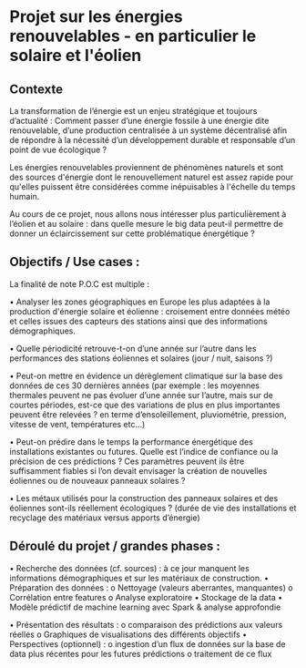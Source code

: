 # Projet sur les énergies renouvelables - en particulier le solaire et l'éolien

## Contexte

La transformation de l’énergie est un enjeu stratégique et toujours d’actualité : Comment passer d’une énergie fossile à une énergie dite renouvelable, d’une production centralisée à un système décentralisé afin de répondre à la nécessité d’un développement durable et responsable d’un point de vue écologique ? 

Les énergies renouvelables proviennent de phénomènes naturels et sont des sources d'énergie dont le renouvellement naturel est assez rapide pour qu'elles puissent être considérées comme inépuisables à l'échelle du temps humain.

Au cours de ce projet, nous allons nous intéresser plus particulièrement à l’éolien et au solaire : dans quelle mesure le big data peut-il permettre de donner un éclaircissement sur cette problématique énergétique ?


## Objectifs / Use cases :

La finalité de note P.O.C est multiple :

•	Analyser les zones géographiques en Europe les plus adaptées à la production d'énergie solaire et éolienne : croisement entre données météo et celles issues des capteurs des stations ainsi que des informations démographiques.

•	Quelle périodicité retrouve-t-on d’une année sur l’autre dans les performances des stations éoliennes et solaires (jour / nuit, saisons ?)

•	Peut-on mettre en évidence un dérèglement climatique sur la base des données de ces 30 dernières années (par exemple : les moyennes thermales peuvent ne pas évoluer d’une année sur l’autre, mais sur de courtes périodes, est-ce que des variations de plus en plus importantes peuvent être relevées ? en terme d’ensoleillement, pluviométrie, pression, vitesse de vent, températures etc…)

•	Peut-on prédire dans le temps la performance énergétique des installations existantes ou futures. Quelle est l’indice de confiance ou la précision de ces prédictions ? Ces paramètres peuvent ils être suffisamment fiables si l’on devait envisager la création de nouvelles éoliennes ou de nouveaux panneaux solaires ?

•	Les métaux utilisés pour la construction des panneaux solaires et des éoliennes sont-ils réellement écologiques ? (durée de vie des installations et recyclage des matériaux versus apports d’énergie)


## Déroulé du projet / grandes phases : 

•	Recherche des données (cf. sources) : à ce jour manquent les informations démographiques et sur les matériaux de construction.
•	Préparation des données :
o	Nettoyage (valeurs aberrantes, manquantes)
o	Corrélation entre features
o	Analyse exploratoire
•	Stockage de la data
•	Modèle prédictif de machine learning avec Spark & analyse approfondie


•	Présentation des résultats :
o	comparaison des prédictions aux valeurs réelles
o	Graphiques de visualisations des différents objectifs 
•	Perspectives (optionnel) :
o	ingestion d’un flux de données sur la base de data plus récentes pour les futures prédictions
o	traitement de ce flux

